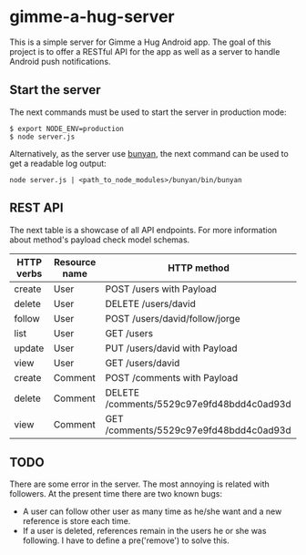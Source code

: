 # gimme-a-hug-server
This is a simple server for Gimme a Hug Android app. The goal of this project is to offer a RESTful API for the app as well as a server to handle Android push notifications.

## Start the server
The next commands must be used to start the server in production mode:
```
$ export NODE_ENV=production
$ node server.js
```

Alternatively, as the server use [bunyan](https://github.com/trentm/node-bunyan), the next command can be used to get a readable log output:
```
node server.js | <path_to_node_modules>/bunyan/bin/bunyan
```

## REST API
The next table is a showcase of all API endpoints. For more information about method's payload check model schemas.

| HTTP verbs    | Resource name | HTTP method                               |
| ------------- | ------------- | ----------------------------------------- |
| create        | User          | POST /users with Payload                  |
| delete        | User          | DELETE /users/david                       |
| follow        | User          | POST /users/david/follow/jorge            |
| list          | User          | GET /users                                |
| update        | User          | PUT /users/david with Payload             |
| view          | User          | GET /users/david                          |
| create        | Comment       | POST /comments with Payload               |
| delete        | Comment       | DELETE /comments/5529c97e9fd48bdd4c0ad93d |
| view          | Comment       | GET /comments/5529c97e9fd48bdd4c0ad93d    |

## TODO
There are some error in the server. The most annoying is related with followers. At the present time there are two known bugs:

 - A user can follow other user as many time as he/she want and a new reference is store each time.
 - If a user is deleted, references remain in the users he or she was following. I have to define a pre('remove') to solve this.
